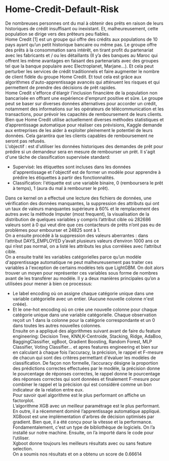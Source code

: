 # Home-Credit-Default-Risk
De nombreuses personnes ont du mal à obtenir des prêts en raison de leurs historiques de crédit insuffisant ou inexistant. Et, malheureusement, cette population se dirige vers des prêteurs peu fiables.<br>
Home Credit [1] est un groupe qui offre des crédits aux populations de 10 pays ayant qu’un petit historique bancaire ou même  pas. Le groupe offre des prêts à la consommation sans intérêt, en tirant profit du partenariat avec les fabricants et / ou les détaillants (Il y’a des banques au Maroc qui offrent les même avantages en faisant des partenariats avec des groupes tel que la banque populaire avec  Electroplanet, Marjane…). Et cela peut perturber les services de crédit traditionnels et faire augmenter le nombre de client fidèle du groupe Home Credit. Et tout cela est grâce aux algorithmes d'auto-apprentissage avancés qui atténuent les risques et qui permettent de prendre des décisions de prêt rapides.<br>
Home Credit s'efforce d'élargir l'inclusion financière de la population non bancarisée en offrant une expérience d'emprunt positive et sûre. Le groupe peut se baser sur diverses données alternatives pour accorder un crédit, notamment des informations sur les opérateurs de télécommunication et les transactions, pour prévoir les capacités de remboursement de leurs clients.<br>
Bien que Home Credit utilise actuellement diverses méthodes statistiques et d’apprentissage automatique pour réaliser ces prévisions, Kaggle demande aux entreprises de les aider à exploiter pleinement le potentiel de leurs données. Cela garantira que les clients capables de remboursement ne seront pas refusés.<br>
L'objectif : est d'utiliser les données historiques des demandes de prêt pour prédire si un demandeur sera en mesure de rembourser un prêt. Il s'agit d'une tâche de classification supervisée standard:
- Supervisé: les étiquettes sont incluses dans les données   d'apprentissage et l'objectif est de former un modèle pour apprendre à prédire les étiquettes à partir des fonctionnalités.
- Classification: l'étiquette est une variable binaire, 0 (remboursera le prêt à temps), 1 (aura du mal à rembourser le prêt).

Dans ce kernel on a effectué une lecture des fichiers de données, une vérification des données manquantes, la suppression des attributs qui ont un taux de valeurs manquantes supérieure à 60% et le remplacement des autres avec la méthode Imputer (most frequent), la visualisation de la distribution de quelques variables y compris l’attribut cible où 282686 valeurs sont à 0 qui veut dire que ces contacteurs de prêts n’ont pas eu de problèmes pour embourser et 24825 sont à 1.<br>
On a ensuite procédé à la suppression des valeurs aberrantes : dans l’attribut DAYS_EMPLOYED y’avait plusieurs valeurs d’environ 1000 ans ce qui n’est pas normal, on a listé les attributs les plus corrélées avec l’attribut cible.<br>
On a ensuite traité les variables catégorielles parce qu’un modèle d'apprentissage automatique ne peut malheureusement pas traiter ces variables à l'exception de certains modèles tels que LightGBM. On doit alors trouver un moyen pour représenter ces variables sous forme de nombres avant de les transférer au modèle. Il y a deux manières principales qu’on a utilisées pour mener à bien ce processus:<br>
- Le label encoding où on assigne chaque catégorie unique dans une variable catégorielle avec un entier. (Aucune nouvelle colonne n'est créée).<br>
- Et le one-hot encoding où on crée une nouvelle colonne pour chaque catégorie unique dans une variable catégorielle. Chaque observation reçoit un 1 dans la colonne pour la catégorie correspondante et un 0 dans toutes les autres nouvelles colonnes.<br>
Ensuite on a appliqué des algorithmes suivant avant de faire du feature engineering: Decision Tree, KNN,K-Centroide, Stacking, Ridge, AdaBoo, BaggingClassifier, xgBoot, Gradient Boosting, Random Forest, MLP Classifier, Voting Classifier... et apres features engineering et bien sur en calculant à chaque fois l’accuracy, la précision, le rappel et F-mesure de chacun qui sont des critères permettant d'évaluer les modèles de classification. De façon non formelle, l’accuracy désigne la proportion des prédictions correctes effectuées par le modèle, la précision donne le pourcentage de réponses correctes, le rappel donne le pourcentage des réponses correctes qui sont données et finalement F-mesure pour combiner le rappel et la précision qui est considéré comme un bon indicateur de la relation entre eux.<br>
Pour savoir quel algorithme est le plus performant on affiche un factorplot.<br>
L’algorithme XGB avec un meilleur paramétrage est le plus performant. En outre, il a récemment dominé l’apprentissage automatique appliqué. XGBoost est une implémentation d'arbres de décision optimisés par gradient. Bien que, il a été conçu pour la vitesse et la performance. Fondamentalement, c'est un type de bibliothèque de logiciels. On l’a installé sur notre machine. Ensuite, on l’a importé dans le code pour l’utiliser.<br>
Xgboot donne toujours les meilleurs résultats avec ou sans feature selection.<br>
On a soumis nos résultats et on a obtenu un score de 0.66614<br>
 
